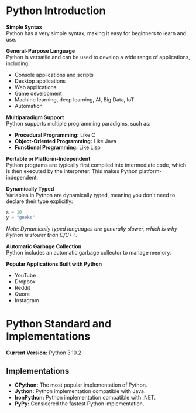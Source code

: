 
# Python Introduction

**Simple Syntax**  
Python has a very simple syntax, making it easy for beginners to learn and use.

**General-Purpose Language**  
Python is versatile and can be used to develop a wide range of applications, including:
- Console applications and scripts
- Desktop applications
- Web applications
- Game development
- Machine learning, deep learning, AI, Big Data, IoT
- Automation

**Multiparadigm Support**  
Python supports multiple programming paradigms, such as:
- **Procedural Programming:** Like C
- **Object-Oriented Programming:** Like Java
- **Functional Programming:** Like Lisp

**Portable or Platform-Independent**  
Python programs are typically first compiled into intermediate code, which is then executed by the interpreter. This makes Python platform-independent.

**Dynamically Typed**  
Variables in Python are dynamically typed, meaning you don't need to declare their type explicitly:
```python
x = 10
y = "geeks"
```
*Note: Dynamically typed languages are generally slower, which is why Python is slower than C/C++.*

**Automatic Garbage Collection**  
Python includes an automatic garbage collector to manage memory.

**Popular Applications Built with Python**
- YouTube
- Dropbox
- Reddit
- Quora
- Instagram

# Python Standard and Implementations

**Current Version:** Python 3.10.2

## Implementations
- **CPython:** The most popular implementation of Python.
- **Jython:** Python implementation compatible with Java.
- **IronPython:** Python implementation compatible with .NET.
- **PyPy:** Considered the fastest Python implementation.
 
